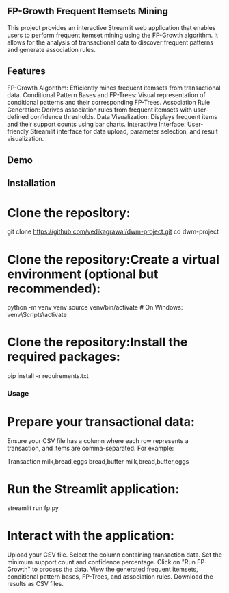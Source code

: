 ## FP-Growth Frequent Itemsets Mining
This project provides an interactive Streamlit web application that enables users to perform frequent itemset mining using the FP-Growth algorithm. It allows for the analysis of transactional data to discover frequent patterns and generate association rules.​

## Features
FP-Growth Algorithm: Efficiently mines frequent itemsets from transactional data.
Conditional Pattern Bases and FP-Trees: Visual representation of conditional patterns and their corresponding FP-Trees.
Association Rule Generation: Derives association rules from frequent itemsets with user-defined confidence thresholds.
Data Visualization: Displays frequent items and their support counts using bar charts.
Interactive Interface: User-friendly Streamlit interface for data upload, parameter selection, and result visualization.


## Demo
## Installation

# Clone the repository:

git clone https://github.com/vedikagrawal/dwm-project.git
cd dwm-project

# Clone the repository:Create a virtual environment (optional but recommended):

python -m venv venv
source venv/bin/activate  # On Windows: venv\Scripts\activate

# Clone the repository:Install the required packages:

pip install -r requirements.txt

### Usage

# Prepare your transactional data:
Ensure your CSV file has a column where each row represents a transaction, and items are comma-separated. For example:

Transaction
milk,bread,eggs
bread,butter
milk,bread,butter,eggs

# Run the Streamlit application:

streamlit run fp.py

# Interact with the application:

Upload your CSV file.
Select the column containing transaction data.
Set the minimum support count and confidence percentage.
Click on "Run FP-Growth" to process the data.
View the generated frequent itemsets, conditional pattern bases, FP-Trees, and association rules.
Download the results as CSV files.​
